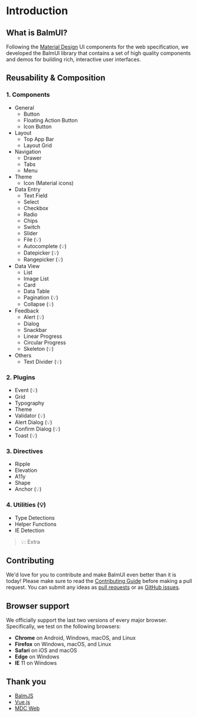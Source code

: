 # Introduction

## What is BalmUI?

Following the [Material Design](https://material.io/components/) UI components for the web specification, we developed the BalmUI library that contains a set of high quality components and demos for building rich, interactive user interfaces.

## Reusability & Composition

### 1. Components

- General
  - Button
  - Floating Action Button
  - Icon Button
- Layout
  - Top App Bar
  - Layout Grid
- Navigation
  - Drawer
  - Tabs
  - Menu
- Theme
  - Icon (Material icons)
- Data Entry
  - Text Field
  - Select
  - Checkbox
  - Radio
  - Chips
  - Switch
  - Slider
  - File (💡)
  - Autocomplete (💡)
  - Datepicker (💡)
  - Rangepicker (💡)
- Data View
  - List
  - Image List
  - Card
  - Data Table
  - Pagination (💡)
  - Collapse (💡)
- Feedback
  - Alert (💡)
  - Dialog
  - Snackbar
  - Linear Progress
  - Circular Progress
  - Skeleton (💡)
- Others
  - Text Divider (💡)

### 2. Plugins

- Event (💡)
- Grid
- Typography
- Theme
- Validator (💡)
- Alert Dialog (💡)
- Confirm Dialog (💡)
- Toast (💡)

### 3. Directives

- Ripple
- Elevation
- A11y
- Shape
- Anchor (💡)

### 4. Utilities (💡)

- Type Detections
- Helper Functions
- IE Detection

> 💡: Extra

## Contributing

We'd love for you to contribute and make BalmUI even better than it is today! Please make sure to read the [Contributing Guide](https://github.com/balmjs/balm-ui/blob/master/CONTRIBUTING.md) before making a pull request. You can submit any ideas as [pull requests](https://github.com/balmjs/balm-ui/pulls) or as [GitHub issues](https://github.com/balmjs/balm-ui/issues).

## Browser support

We officially support the last two versions of every major browser. Specifically, we test on the following browsers:

- **Chrome** on Android, Windows, macOS, and Linux
- **Firefox** on Windows, macOS, and Linux
- **Safari** on iOS and macOS
- **Edge** on Windows
- **IE** 11 on Windows

## Thank you

- [BalmJS](https://balmjs.com/)
- [Vue.js](https://vuejs.org/)
- [MDC Web](https://material.io/components/)
